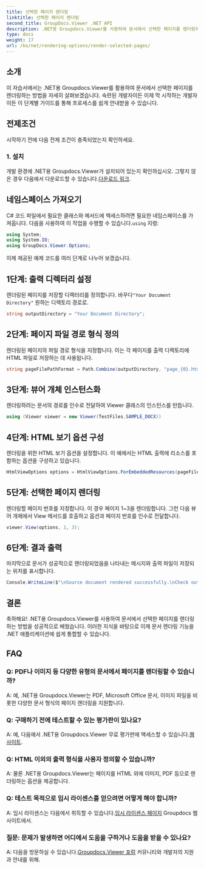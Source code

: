 ```yaml
---
title: 선택한 페이지 렌더링
linktitle: 선택한 페이지 렌더링
second_title: GroupDocs.Viewer .NET API
description: .NET용 Groupdocs.Viewer를 사용하여 문서에서 선택한 페이지를 렌더링하는 방법을 알아보세요. 코드 예제가 포함된 단계별 튜토리얼입니다.
type: docs
weight: 17
url: /ko/net/rendering-options/render-selected-pages/
---
```

## 소개

이 자습서에서는 .NET용 Groupdocs.Viewer를 활용하여 문서에서 선택한 페이지를 렌더링하는 방법을 자세히 살펴보겠습니다. 숙련된 개발자이든 이제 막 시작하는 개발자이든 이 단계별 가이드를 통해 프로세스를 쉽게 안내받을 수 있습니다.

## 전제조건

시작하기 전에 다음 전제 조건이 충족되었는지 확인하세요.

### 1. 설치

 개발 환경에 .NET용 Groupdocs.Viewer가 설치되어 있는지 확인하십시오. 그렇지 않은 경우 다음에서 다운로드할 수 있습니다.[다운로드 링크](https://releases.groupdocs.com/viewer/net/).

## 네임스페이스 가져오기

C# 코드 파일에서 필요한 클래스와 메서드에 액세스하려면 필요한 네임스페이스를 가져옵니다. 다음을 사용하여 이 작업을 수행할 수 있습니다.`using` 지령:

```csharp
using System;
using System.IO;
using GroupDocs.Viewer.Options;
```

이제 제공된 예제 코드를 여러 단계로 나누어 보겠습니다.

## 1단계: 출력 디렉터리 설정

 렌더링된 페이지를 저장할 디렉터리를 정의합니다. 바꾸다`"Your Document Directory"` 원하는 디렉토리 경로로.

```csharp
string outputDirectory = "Your Document Directory";
```

## 2단계: 페이지 파일 경로 형식 정의

렌더링된 페이지의 파일 경로 형식을 지정합니다. 이는 각 페이지를 출력 디렉토리에 HTML 파일로 저장하는 데 사용됩니다.

```csharp
string pageFilePathFormat = Path.Combine(outputDirectory, "page_{0}.html");
```

## 3단계: 뷰어 개체 인스턴스화

렌더링하려는 문서의 경로를 인수로 전달하여 Viewer 클래스의 인스턴스를 만듭니다.

```csharp
using (Viewer viewer = new Viewer(TestFiles.SAMPLE_DOCX))
```

## 4단계: HTML 보기 옵션 구성

렌더링을 위한 HTML 보기 옵션을 설정합니다. 이 예에서는 HTML 출력에 리소스를 포함하는 옵션을 구성하고 있습니다.

```csharp
HtmlViewOptions options = HtmlViewOptions.ForEmbeddedResources(pageFilePathFormat);
```

## 5단계: 선택한 페이지 렌더링

렌더링할 페이지 번호를 지정합니다. 이 경우 페이지 1~3을 렌더링합니다. 그런 다음 뷰어 개체에서 View 메서드를 호출하고 옵션과 페이지 번호를 인수로 전달합니다.

```csharp
viewer.View(options, 1, 3);
```

## 6단계: 결과 출력

마지막으로 문서가 성공적으로 렌더링되었음을 나타내는 메시지와 출력 파일이 저장되는 위치를 표시합니다.

```csharp
Console.WriteLine($"\nSource document rendered successfully.\nCheck output in {outputDirectory}.");
```

## 결론

축하해요! .NET용 Groupdocs.Viewer를 사용하여 문서에서 선택한 페이지를 렌더링하는 방법을 성공적으로 배웠습니다. 이러한 지식을 바탕으로 이제 문서 렌더링 기능을 .NET 애플리케이션에 쉽게 통합할 수 있습니다.

## FAQ

### Q: PDF나 이미지 등 다양한 유형의 문서에서 페이지를 렌더링할 수 있습니까?

A: 예, .NET용 Groupdocs.Viewer는 PDF, Microsoft Office 문서, 이미지 파일을 비롯한 다양한 문서 형식의 페이지 렌더링을 지원합니다.

### Q: 구매하기 전에 테스트할 수 있는 평가판이 있나요?

 A: 예, 다음에서 .NET용 Groupdocs.Viewer 무료 평가판에 액세스할 수 있습니다.[웹사이트](https://releases.groupdocs.com/).

### Q: HTML 이외의 출력 형식을 사용자 정의할 수 있습니까?

A: 물론 .NET용 Groupdocs.Viewer는 페이지를 HTML 외에 이미지, PDF 등으로 렌더링하는 옵션을 제공합니다.

### Q: 테스트 목적으로 임시 라이센스를 얻으려면 어떻게 해야 합니까?

A: 임시 라이센스는 다음에서 취득할 수 있습니다.[임시 라이센스 페이지](https://purchase.groupdocs.com/temporary-license/) Groupdocs 웹사이트에서.

### 질문: 문제가 발생하면 어디에서 도움을 구하거나 도움을 받을 수 있나요?

 A: 다음을 방문하실 수 있습니다.[Groupdocs.Viewer 포럼](https://forum.groupdocs.com/c/viewer/9) 커뮤니티와 개발자의 지원과 안내를 위해.